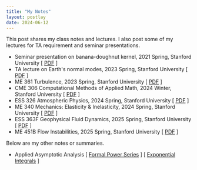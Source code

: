 ```yaml
---
title: "My Notes"
layout: postlay
date: 2024-06-12
---
```


<p>This post shares my class notes and lectures. I also post some of my lectures for TA requirement and seminar presentations.</p>

<ul>
  <li>Seminar presentation on banana-doughnut kernel, 2021 Spring, Stanford University
  [ <a href="{{ site.url }}{{ site.baseurl }}/_data/files/Notes/Kernel.pdf" target="_blank">PDF</a> ]</li>
  <li>TA lecture on Earth's normal modes, 2023 Spring, Stanford University
  [ <a href="{{ site.url }}{{ site.baseurl }}/_data/files/Notes/GP238_S23_Modes.pdf" target="_blank">PDF</a> ]</li>
  <li>ME 361 Turbulence, 2023 Spring, Stanford University
  [ <a href="{{ site.url }}{{ site.baseurl }}/_data/files/Notes/ME361_S23.pdf" target="_blank">PDF</a> ]</li>
  <li>CME 306 Computational Methods of Applied Math, 2024 Winter, Stanford University
  [ <a href="{{ site.url }}{{ site.baseurl }}/_data/files/Notes/CME306_W24.pdf" target="_blank">PDF</a> ]</li>
  <li>ESS 326 Atmospheric Physics, 2024 Spring, Stanford University
  [ <a href="{{ site.url }}{{ site.baseurl }}/_data/files/Notes/ESS326_S24.pdf" target="_blank">PDF</a> ]</li>
  <li>ME 340 Mechanics: Elasticity & Inelasticity, 2024 Spring, Stanford University
  [ <a href="{{ site.url }}{{ site.baseurl }}/_data/files/Notes/ME340_S24.pdf" target="_blank">PDF</a> ]</li>
  <li>ESS 363F Geophysical Fluid Dynamics, 2025 Spring, Stanford University
  [ <a href="{{ site.url }}{{ site.baseurl }}/_data/files/Notes/ESS363F_S25.pdf" target="_blank">PDF</a> ]</li>
  <li>ME 451B Flow Instabilities, 2025 Spring, Stanford University
  [ <a href="{{ site.url }}{{ site.baseurl }}/_data/files/Notes/ME451B_S25.pdf" target="_blank">PDF</a> ]</li>
</ul>

<p>Below are my other notes or summaries.</p>

<ul>
  <li>Applied Asymptotic Analysis
  [ <a href="{{ site.url }}{{ site.baseurl }}/_data/files/Notes/Asympt_1.pdf" target="_blank">Formal Power Series</a> ]
  [ <a href="{{ site.url }}{{ site.baseurl }}/_data/files/Notes/Asympt_2.pdf" target="_blank">Exponential Integrals</a> ]
  </li>
</ul>
